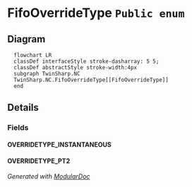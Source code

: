 # FifoOverrideType `Public enum`

## Diagram
```mermaid
  flowchart LR
  classDef interfaceStyle stroke-dasharray: 5 5;
  classDef abstractStyle stroke-width:4px
  subgraph TwinSharp.NC
  TwinSharp.NC.FifoOverrideType[[FifoOverrideType]]
  end
```

## Details
### Fields
#### OVERRIDETYPE_INSTANTANEOUS


#### OVERRIDETYPE_PT2


*Generated with* [*ModularDoc*](https://github.com/hailstorm75/ModularDoc)
